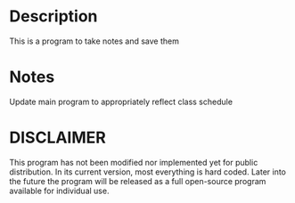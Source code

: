 # Description
This is a program to take notes and save them

# Notes
Update main program to appropriately reflect class schedule

# DISCLAIMER
This program has not been modified nor implemented yet for public distribution. In its current version, most everything is hard coded. Later into the future the program will be released as a full open-source program available for individual use.
